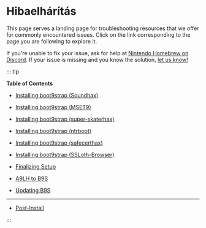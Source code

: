 # Hibaelhárítás

This page serves a landing page for troubleshooting resources that we offer for commonly encountered issues. Click on the link corresponding to the page you are following to explore it.

If you're unable to fix your issue, ask for help at [Nintendo Homebrew on Discord](https://discord.gg/MWxPgEp). If your issue is missing and you know the solution, [let us know!](https://github.com/hacks-guide/Guide_3DS/issues)

::: tip

**Table of Contents**

- [Installing boot9strap (Soundhax)](troubleshooting-soundhax)

- [Installing boot9strap (MSET9)](troubleshooting-mset9)

- [Installing boot9strap (super-skaterhax)](troubleshooting-super-skaterhax)

- [Installing boot9strap (ntrboot)](troubleshooting-ntrboot)

- [Installing boot9strap (safecerthax)](troubleshooting-safecerthax)

- [Installing boot9strap (SSLoth-Browser)](troubleshooting-ssloth-browser)

- [Finalizing Setup](troubleshooting-finalizing-setup)

- [A9LH to B9S](troubleshooting-a9lh-to-b9s)

- [Updating B9S](troubleshooting-updating-b9s)

---

- [Post-Install](troubleshooting-post-install)

:::
